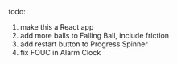 todo:

1. make this a React app
2. add more balls to Falling Ball, include friction
3. add restart button to Progress Spinner
4. fix FOUC in Alarm Clock
